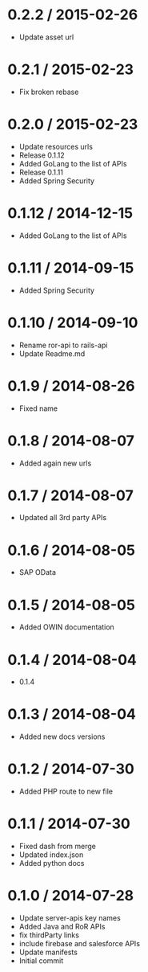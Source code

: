 
0.2.2 / 2015-02-26
==================

  * Update asset url

0.2.1 / 2015-02-23
==================

  * Fix broken rebase

0.2.0 / 2015-02-23
==================

  * Update resources urls
  * Release 0.1.12
  * Added GoLang to the list of APIs
  * Release 0.1.11
  * Added Spring Security

0.1.12 / 2014-12-15
===================

  * Added GoLang to the list of APIs

0.1.11 / 2014-09-15
===================

  * Added Spring Security

0.1.10 / 2014-09-10
===================

  * Rename ror-api to rails-api
  * Update Readme.md

0.1.9 / 2014-08-26
==================

 * Fixed name

0.1.8 / 2014-08-07
==================

 * Added again new urls

0.1.7 / 2014-08-07
==================

 * Updated all 3rd party APIs

0.1.6 / 2014-08-05
==================

  * SAP OData

0.1.5 / 2014-08-05
==================

 * Added OWIN documentation

0.1.4 / 2014-08-04
==================

 * 0.1.4

0.1.3 / 2014-08-04
==================

 * Added new docs versions

0.1.2 / 2014-07-30
==================

 * Added PHP route to new file

0.1.1 / 2014-07-30
==================

  * Fixed dash from merge
  * Updated index.json
  * Added python docs

0.1.0 / 2014-07-28
==================

  * Update server-apis key names
  * Added Java and RoR APIs
  * fix thirdParty links
  * include firebase and salesforce APIs
  * Update manifests
  * Initial commit
